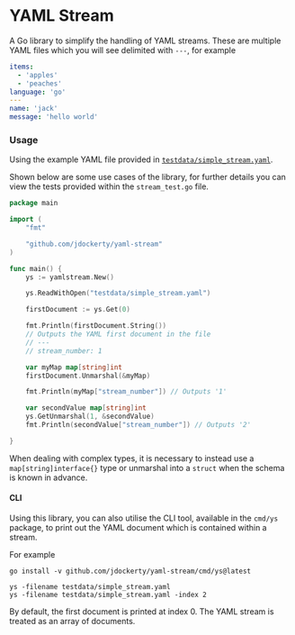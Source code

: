 # YAML Stream

A Go library to simplify the handling of YAML streams. These are multiple YAML files
which you will see delimited with `---`, for example

```yaml
items:
  - 'apples'
  - 'peaches'
language: 'go'
---
name: 'jack'
message: 'hello world'
```


### Usage

Using the example YAML file provided in [`testdata/simple_stream.yaml`](testdata/simple_stream.yaml).

Shown below are some use cases of the library, for further details you can view the tests provided within the
`stream_test.go` file.

```go
package main

import (
	"fmt"

	"github.com/jdockerty/yaml-stream"
)

func main() {
	ys := yamlstream.New()

	ys.ReadWithOpen("testdata/simple_stream.yaml")

	firstDocument := ys.Get(0)

	fmt.Println(firstDocument.String())
	// Outputs the YAML first document in the file
	// ---
	// stream_number: 1

	var myMap map[string]int
	firstDocument.Unmarshal(&myMap)

	fmt.Println(myMap["stream_number"]) // Outputs '1'

	var secondValue map[string]int
	ys.GetUnmarshal(1, &secondValue)
	fmt.Println(secondValue["stream_number"]) // Outputs '2'

}
```

When dealing with complex types, it is necessary to instead use a `map[string]interface{}` type or
unmarshal into a `struct` when the schema is known in advance.

#### CLI

Using this library, you can also utilise the CLI tool, available in the `cmd/ys` package, to print out the YAML document
which is contained within a stream.

For example

```
go install -v github.com/jdockerty/yaml-stream/cmd/ys@latest

ys -filename testdata/simple_stream.yaml
ys -filename testdata/simple_stream.yaml -index 2
```

By default, the first document is printed at index 0. The YAML stream is treated as an array of documents.
